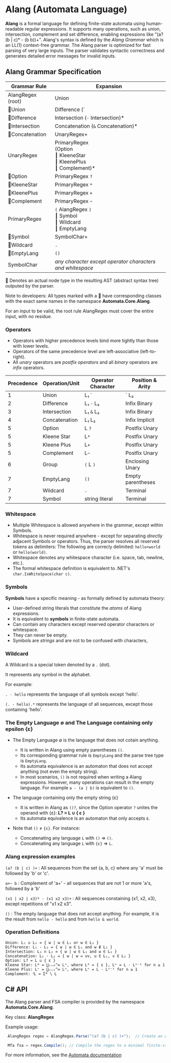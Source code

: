 # Alang (Automata Language)

**Alang** is a formal language for defining finite-state automata using human-readable regular expressions. 
It supports many operations, such as union, intersection, complement and set difference, 
enabling expressions like "(a? (b | c)* - (b b))+". 
Alang's syntax is defined by the *Alang Grammar* which is an LL(1) context-free grammar. 
The Alang parser is optimized for fast parsing of very large inputs.
The parser validates syntactic correctness and generates detailed error messages for invalid inputs. 

## Alang Grammar Specification

| Grammar Rule                         | Expansion                                                     |
|--------------------------------------|---------------------------------------------------------------|
| AlangRegex (root)                    | Union                                                         |
| :small_blue_diamond:Union            | Difference  (`|` Difference)*                                 |
| :small_blue_diamond:Difference       | Intersection (`-` Intersection)*                              |
| :small_blue_diamond:Intersection     | Concatenation (`&` Concatenation)*                            |
| :small_blue_diamond:Concatenation    | UnaryRegex+                                                   |
| UnaryRegex           | PrimaryRegex<br> (Option <br>┃ KleeneStar <br>┃ KleenePlus <br>┃ Complement)* |
| :small_blue_diamond:Option           | PrimaryRegex `?`                                              |
| :small_blue_diamond:KleeneStar       | PrimaryRegex `*`                                              |
| :small_blue_diamond:KleenePlus       | PrimaryRegex `+`                                              |
| :small_blue_diamond:Complement       | PrimaryRegex `~`                                                   |
| PrimaryRegex          | `(` AlangRegex `)` <br>┃ Symbol <br>┃  Wildcard <br>┃ EmptyLang              |
| :small_blue_diamond:Symbol           | SymbolChar+                                                   |
| :small_blue_diamond:Wildcard         | `.`                                                           |
| :small_blue_diamond:EmptyLang        | `()`                                                          |
| SymbolChar                           | *any character except operator characters and whitespace*     |

:small_blue_diamond: Denotes an actual node type in the resulting AST (abstract syntax tree) outputed by the parser.

Note to developers: All types marked with a :small_blue_diamond: have corresponding classes with the exact same names in the namespace **Automata.Core.Alang**.

For an input to be valid, the root rule AlangRegex must cover the entire input, with no residue. 

### Operators
- Operators with higher precedence levels bind more tightly than those with lower levels.
- Operators of the same precedence level are left-associative (left-to-right).
- All *unary* operators are *postfix operators* and all *binary* operators are *infix* operators.

| Precedence | Operation/Unit  | Operator Character | Position & Arity   |
|------------|-----------------|--------------------|--------------------|
| 1          | Union           | L₁ `|` L₂          | Infix Binary       | 
| 2          | Difference      | L₁ `-` L₂          | Infix Binary       |
| 3          | Intersection    | L₁ `&` L₂          | Infix Binary       | 
| 4          | Concatenation   | L₁ L₂              | Infix Implicit     | 
| 5          | Option          | L `?`              | Postfix Unary      | 
| 5          | Kleene Star     | L`*`               | Postfix Unary      | 
| 5          | Kleene Plus     | L`+`               | Postfix Unary      |
| 5          | Complement      | L`~`               | Postfix Unary      |
| 6          | Group           | `(` L `)`          | Enclosing Unary    |
| 7          | EmptyLang       | `()`               | Empty parentheses  |
| 7          | Wildcard        | `.`                | Terminal           |
| 7          | Symbol          | string literal     | Terminal           |


### Whitespace
- Multiple Whitespace is allowed anywhere in the grammar, except within Symbols.
- Whitespace is never required anywhere - except for separating *directly* adjacent Symbols or operators. 
   Thus, the parser resolves all reserved tokens as delimiters: The following are correcly delimited: `hello+world` or `hello(world)`.
- Whitespace denotes any whitespace character (i.e. space, tab, newline, etc.).
- The formal whitespace definition is equivalent to .NET's `char.IsWhiteSpace(char c)`.

### Symbols 
**Symbols** have a specific meaning - as formally defined by automata theory:
- User-defined string literals that constitute the *atoms* of Alang expressions.
- It is equivalent to **symbols** in finite-state automata. 
- Can contain any characters except reserved operator characters or whitespace.
- They can never be empty. 
- Symbols are *strings* and are not to be confused with characters, 
 
### Wildcard
A Wildcard is a special token denoted by a `.` (dot).

It represents any symbol in the alphabet.

For example:

`. - hello`  represents the language of all symbols except 'hello'.

`(. - hello).*`    represents the language of all sequences, except those containing 'hello'.

### The Empty Language ∅ and The Language containing only epsilon {ε}
- The Empty Language ∅ is the language that does not cotain anything.
    - It is written in Alang using empty parentheses `()`.  
    - Its corresponding grammar rule is `EmptyLang` and the parse tree type is `EmptyLang`.
    - Its automata equivalence is an automaton that does not accept anything (not even the empty string).
    - In most scenarios, `()` is not required when writing a Alang expressions.
        However, many operations can result in the empty language. For example `a - (a | b)` is equivalent to `()`.

- The language containing only the empty string {ε}
    - It is written in Alang as `()?`, since the Option operator `?` unites the operand with {ε}:  **L? = L ∪ { ε }**
    - Its automata equivalence is an automaton that only accepts ε.
- Note that `()` ≠ `{ε}`. For instance:
    - Concatenating any language `L` with `()` => `()`.
    - Concatenating any language `L` with `{ε}` => `L`.

### Alang expression examples
`(a? (b | c) )+` : All sequences from the set {a, b, c} where any 'a' must be followed by 'b' or 'c'.

`a+~ b`          : Complement of 'a+' - all sequences that are not 1 or more 'a's, followed by a 'b'

`(x1 | x2 | x3)* - (x1 x2 x3)+` : All sequences constaining {x1, x2, x3}, except repetitions of "x1 x2 x3".

`()`              : The empty language that does not accept anything. For example, it is the result from `hello - hello` and from `hello & world`.

### Operation Definitions
```
Union: L₁ ∪ L₂ = { w | w ∈ L₁ or w ∈ L₂ }
Difference: L₁ - L₂ = { w | w ∈ L₁ and w ∉ L₂ }
Intersection: L₁ ∩ L₂ = { w | w ∈ L₁ and w ∈ L₂ }
Concatenation: L₁ ⋅ L₂ = { w | w = uv, u ∈ L₁, v ∈ L₂ }
Option: L? = L ∪ { ε }
Kleene Star: L* = ⋃ₙ₌₀^∞ Lⁿ, where L⁰ = { ε }, Lⁿ = L ⋅ Lⁿ⁻¹ for n ≥ 1
Kleene Plus: L⁺ = ⋃ₙ₌₁^∞ Lⁿ, where Lⁿ = L ⋅ Lⁿ⁻¹ for n ≥ 1
Complement: ᒾL = Σ* \ L
```

## C# API
The Alang parser and FSA compiler is provided by the namespace **Automata.Core.Alang**.

Key class: **AlangRegex**

Example usage:
```csharp
 AlangRegex regex = AlangRegex.Parse("(a? (b | c) )+");  // Create an Alang regex

 Mfa fsa = regex.Compile(); // Compile the regex to a minimal finite-state automaton
```
For more information, see the [Automata documentation](index.md)


